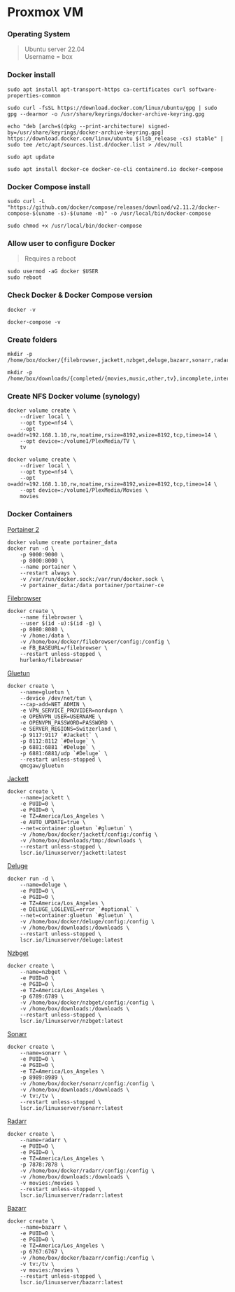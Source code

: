 # Proxmox VM

### Operating System
> Ubuntu server 22.04\
> Username = box

### Docker install
```
sudo apt install apt-transport-https ca-certificates curl software-properties-common

sudo curl -fsSL https://download.docker.com/linux/ubuntu/gpg | sudo gpg --dearmor -o /usr/share/keyrings/docker-archive-keyring.gpg

echo "deb [arch=$(dpkg --print-architecture) signed-by=/usr/share/keyrings/docker-archive-keyring.gpg] https://download.docker.com/linux/ubuntu $(lsb_release -cs) stable" | sudo tee /etc/apt/sources.list.d/docker.list > /dev/null

sudo apt update

sudo apt install docker-ce docker-ce-cli containerd.io docker-compose
```

### Docker Compose install
```
sudo curl -L "https://github.com/docker/compose/releases/download/v2.11.2/docker-compose-$(uname -s)-$(uname -m)" -o /usr/local/bin/docker-compose

sudo chmod +x /usr/local/bin/docker-compose
```
### Allow user to configure Docker
> Requires a reboot
```
sudo usermod -aG docker $USER
sudo reboot
```

### Check Docker & Docker Compose version
```
docker -v

docker-compose -v
```

### Create folders
```
mkdir -p /home/box/docker/{filebrowser,jackett,nzbget,deluge,bazarr,sonarr,radarr}/config

mkdir -p /home/box/downloads/{completed/{movies,music,other,tv},incomplete,intermediate,nzb,queue,tmp,watch/{converted,storage,watch}}
```

### Create NFS Docker volume (synology)
```
docker volume create \
	--driver local \
	--opt type=nfs4 \
	--opt o=addr=192.168.1.10,rw,noatime,rsize=8192,wsize=8192,tcp,timeo=14 \
	--opt device=:/volume1/PlexMedia/TV \
	tv
```
```
docker volume create \
	--driver local \
	--opt type=nfs4 \
	--opt o=addr=192.168.1.10,rw,noatime,rsize=8192,wsize=8192,tcp,timeo=14 \
	--opt device=:/volume1/PlexMedia/Movies \
	movies
```

### Docker Containers
[Portainer 2](https://hub.docker.com/r/portainer/portainer-ce)
```
docker volume create portainer_data
docker run -d \
	-p 9000:9000 \
	-p 8000:8000 \
	--name portainer \
	--restart always \
	-v /var/run/docker.sock:/var/run/docker.sock \
	-v portainer_data:/data portainer/portainer-ce
```
[Filebrowser](https://hub.docker.com/r/hurlenko/filebrowser)
```
docker create \
	--name filebrowser \
	--user $(id -u):$(id -g) \
	-p 8080:8080 \
	-v /home:/data \
	-v /home/box/docker/filebrowser/config:/config \
	-e FB_BASEURL=/filebrowser \
	--restart unless-stopped \
	hurlenko/filebrowser
```
[Gluetun](https://hub.docker.com/r/qmcgaw/gluetun)

```
docker create \
	--name=gluetun \
	--device /dev/net/tun \
	--cap-add=NET_ADMIN \
	-e VPN_SERVICE_PROVIDER=nordvpn \
	-e OPENVPN_USER=USERNAME \
	-e OPENVPN_PASSWORD=PASSWORD \
	-e SERVER_REGIONS=Switzerland \
	-p 9117:9117 `#Jackett` \
 	-p 8112:8112 `#Deluge` \
 	-p 6881:6881 `#Deluge` \
 	-p 6881:6881/udp `#Deluge` \
	--restart unless-stopped \
	qmcgaw/gluetun
```
[Jackett](https://hub.docker.com/r/linuxserver/jackett)
```
docker create \
	--name=jackett \
	-e PUID=0 \
	-e PGID=0 \
	-e TZ=America/Los_Angeles \
	-e AUTO_UPDATE=true \
	--net=container:gluetun `#gluetun` \
	-v /home/box/docker/jackett/config:/config \
	-v /home/box/downloads/tmp:/downloads \
	--restart unless-stopped \
	lscr.io/linuxserver/jackett:latest
```
[Deluge](https://hub.docker.com/r/linuxserver/deluge)

```
docker run -d \
 	--name=deluge \
 	-e PUID=0 \
 	-e PGID=0 \
 	-e TZ=America/Los_Angeles \
 	-e DELUGE_LOGLEVEL=error `#optional` \
	--net=container:gluetun `#gluetun` \
 	-v /home/box/docker/deluge/config:/config \
 	-v /home/box/downloads:/downloads \
 	--restart unless-stopped \
 	lscr.io/linuxserver/deluge:latest
```
[Nzbget](https://hub.docker.com/r/linuxserver/nzbget)
```
docker create \
	--name=nzbget \
	-e PUID=0 \
	-e PGID=0 \
	-e TZ=America/Los_Angeles \
	-p 6789:6789 \
	-v /home/box/docker/nzbget/config:/config \
	-v /home/box/downloads:/downloads \
	--restart unless-stopped \
	lscr.io/linuxserver/nzbget:latest
```
[Sonarr](https://hub.docker.com/r/linuxserver/sonarr)
```
docker create \
	--name=sonarr \
	-e PUID=0 \
	-e PGID=0 \
	-e TZ=America/Los_Angeles \
	-p 8989:8989 \
	-v /home/box/docker/sonarr/config:/config \
	-v /home/box/downloads:/downloads \
	-v tv:/tv \
	--restart unless-stopped \
	lscr.io/linuxserver/sonarr:latest
```
[Radarr](https://hub.docker.com/r/linuxserver/radarr)
```
docker create \
	--name=radarr \
	-e PUID=0 \
	-e PGID=0 \
	-e TZ=America/Los_Angeles \
	-p 7878:7878 \
	-v /home/box/docker/radarr/config:/config \
	-v /home/box/downloads:/downloads \
	-v movies:/movies \
	--restart unless-stopped \
	lscr.io/linuxserver/radarr:latest
```
[Bazarr](https://hub.docker.com/r/linuxserver/bazarr)
```
docker create \
	--name=bazarr \
	-e PUID=0 \
	-e PGID=0 \
	-e TZ=America/Los_Angeles \
	-p 6767:6767 \
	-v /home/box/docker/bazarr/config:/config \
	-v tv:/tv \
	-v movies:/movies \
	--restart unless-stopped \
	lscr.io/linuxserver/bazarr:latest
```
